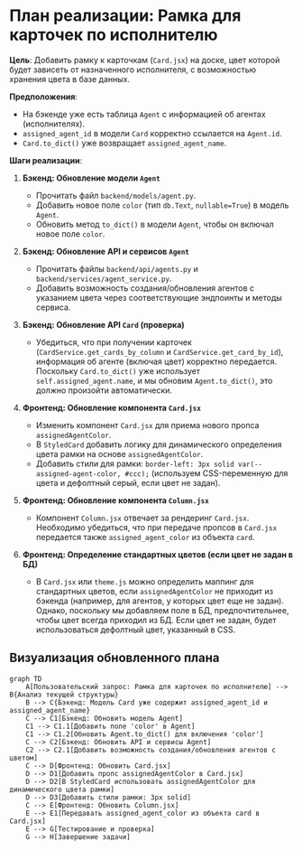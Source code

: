 # План реализации: Рамка для карточек по исполнителю

**Цель**: Добавить рамку к карточкам (`Card.jsx`) на доске, цвет которой будет зависеть от назначенного исполнителя, с возможностью хранения цвета в базе данных.

**Предположения**:

*   На бэкенде уже есть таблица `Agent` с информацией об агентах (исполнителях).
*   `assigned_agent_id` в модели `Card` корректно ссылается на `Agent.id`.
*   `Card.to_dict()` уже возвращает `assigned_agent_name`.

**Шаги реализации**:

1.  **Бэкенд: Обновление модели `Agent`**
    *   Прочитать файл `backend/models/agent.py`.
    *   Добавить новое поле `color` (тип `db.Text`, `nullable=True`) в модель `Agent`.
    *   Обновить метод `to_dict()` в модели `Agent`, чтобы он включал новое поле `color`.

2.  **Бэкенд: Обновление API и сервисов `Agent`**
    *   Прочитать файлы `backend/api/agents.py` и `backend/services/agent_service.py`.
    *   Добавить возможность создания/обновления агентов с указанием цвета через соответствующие эндпоинты и методы сервиса.

3.  **Бэкенд: Обновление API `Card` (проверка)**
    *   Убедиться, что при получении карточек (`CardService.get_cards_by_column` и `CardService.get_card_by_id`), информация об агенте (включая цвет) корректно передается. Поскольку `Card.to_dict()` уже использует `self.assigned_agent.name`, и мы обновим `Agent.to_dict()`, это должно произойти автоматически.

4.  **Фронтенд: Обновление компонента `Card.jsx`**
    *   Изменить компонент `Card.jsx` для приема нового пропса `assignedAgentColor`.
    *   В `StyledCard` добавить логику для динамического определения цвета рамки на основе `assignedAgentColor`.
    *   Добавить стили для рамки: `border-left: 3px solid var(--assigned-agent-color, #ccc);` (используем CSS-переменную для цвета и дефолтный серый, если цвет не задан).

5.  **Фронтенд: Обновление компонента `Column.jsx`**
    *   Компонент `Column.jsx` отвечает за рендеринг `Card.jsx`. Необходимо убедиться, что при передаче пропсов в `Card.jsx` передается также `assigned_agent_color` из объекта `card`.

6.  **Фронтенд: Определение стандартных цветов (если цвет не задан в БД)**
    *   В `Card.jsx` или `theme.js` можно определить маппинг для стандартных цветов, если `assignedAgentColor` не приходит из бэкенда (например, для агентов, у которых цвет еще не задан). Однако, поскольку мы добавляем поле в БД, предпочтительнее, чтобы цвет всегда приходил из БД. Если цвет не задан, будет использоваться дефолтный цвет, указанный в CSS.

## Визуализация обновленного плана

```mermaid
graph TD
    A[Пользовательский запрос: Рамка для карточек по исполнителю] --> B{Анализ текущей структуры}
    B --> C{Бэкенд: Модель Card уже содержит assigned_agent_id и assigned_agent_name}
    C --> C1[Бэкенд: Обновить модель Agent]
    C1 --> C1.1[Добавить поле 'color' в Agent]
    C1 --> C1.2[Обновить Agent.to_dict() для включения 'color']
    C --> C2[Бэкенд: Обновить API и сервисы Agent]
    C2 --> C2.1[Добавить возможность создания/обновления агентов с цветом]
    C --> D[Фронтенд: Обновить Card.jsx]
    D --> D1[Добавить пропс assignedAgentColor в Card.jsx]
    D --> D2[В StyledCard использовать assignedAgentColor для динамического цвета рамки]
    D --> D3[Добавить стили рамки: 3px solid]
    C --> E[Фронтенд: Обновить Column.jsx]
    E --> E1[Передавать assigned_agent_color из объекта card в Card.jsx]
    E --> G[Тестирование и проверка]
    G --> H[Завершение задачи]